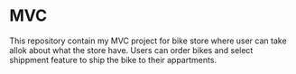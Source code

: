 # MVC
This repository contain my MVC project for bike store where user can take allok about what the store have.
Users can order bikes and select shippment feature to ship the bike to their appartments.

